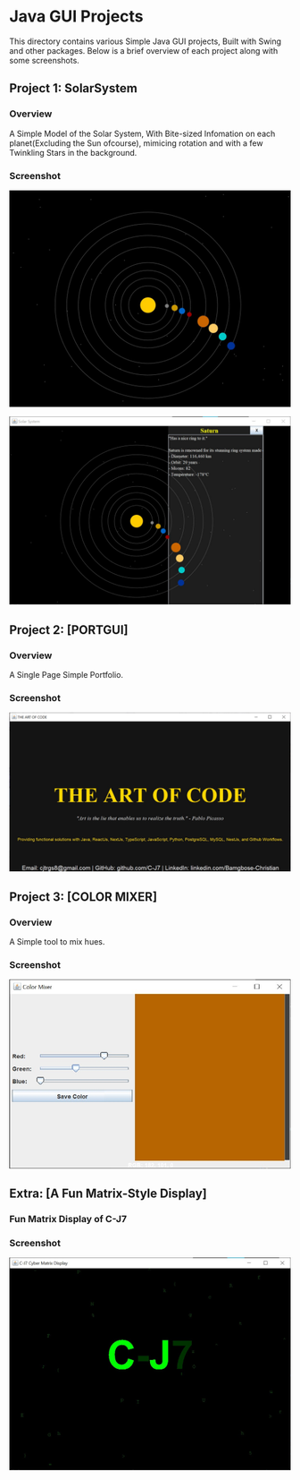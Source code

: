 # Java GUI Projects

This directory contains various Simple  Java GUI projects, Built with Swing and other packages. Below is a brief overview of each project along with some screenshots.

## Project 1: SolarSystem
### Overview
A Simple Model of the Solar System, With Bite-sized Infomation on each planet(Excluding the Sun ofcourse), mimicing rotation and with a few Twinkling Stars in the background.

### Screenshot
![Project 1 Screenshot1](SolSysSS.jpg)

![Project 1 Screenshot2](SolsysSS2.jpg)

## Project 2: [PORTGUI]
### Overview
A Single Page Simple Portfolio.

### Screenshot
![Project 2 Screenshot](PortSSnew.jpg)

## Project 3: [COLOR MIXER]
### Overview
A Simple tool to mix hues.

### Screenshot
![Project 3 Screenshot](ColorMixerSS.jpg)

## Extra: [A Fun Matrix-Style Display]
### Fun Matrix Display of C-J7

### Screenshot
![Extra Screenshot](CJ7SS.jpg)

